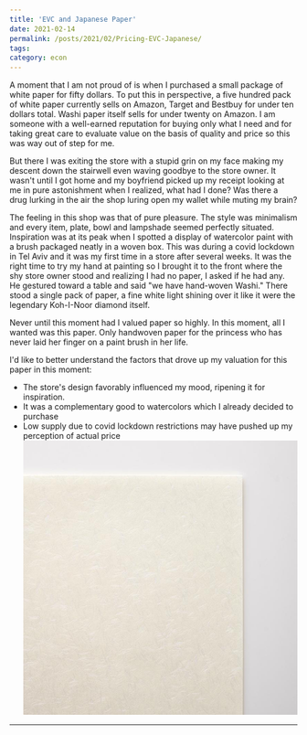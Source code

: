 ```yaml
---
title: 'EVC and Japanese Paper'
date: 2021-02-14
permalink: /posts/2021/02/Pricing-EVC-Japanese/
tags:
category: econ
---
```


A moment that I am not proud of is when I purchased a small package of white paper for fifty dollars. To put this in perspective, a five hundred pack of white paper currently sells on Amazon, Target and Bestbuy for under ten dollars total. Washi paper itself sells for under twenty on Amazon. I am someone with a well-earned reputation for buying only what I need and for taking great care to evaluate value on the basis of quality and price so this was way out of step for me. 

But there I was exiting the store with a stupid grin on my face making my descent down the stairwell even waving goodbye to the store owner. It wasn't until I got home and my boyfriend picked up my receipt looking at me in pure astonishment when I realized, what had I done? Was there a drug lurking in the air the shop luring open my wallet while muting my brain? 

The feeling in this shop was that of pure pleasure. The style was minimalism and every item, plate, bowl and lampshade seemed perfectly situated. Inspiration was at its peak when I spotted a display of watercolor paint with a brush packaged neatly in a woven box. This was during a covid lockdown in Tel Aviv and it was my first time in a store after several weeks. It was the right time to try my hand at painting so I brought it to the front where the shy store owner stood and realizing I had no paper, I asked if he had any. He gestured toward a table and said "we have hand-woven Washi." There stood a single pack of paper, a fine white light shining over it like it were the legendary Koh-I-Noor diamond itself. 

Never until this moment had I valued paper so highly. In this moment, all I wanted was this paper. Only handwoven paper for the princess who has never laid her finger on a paint brush in her life. 

I'd like to better understand the factors that drove up my valuation for this paper in this moment: 
* The store's design favorably influenced my mood, ripening it for inspiration. 
* It was a complementary good to watercolors which I already decided to purchase 
* Low supply due to covid lockdown restrictions may have pushed up my perception of actual price
![](/images/washi-paper.jpg)

------